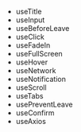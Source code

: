 - useTitle
- useInput
- useBeforeLeave
- useClick
- useFadeIn
- useFullScreen
- useHover
- useNetwork
- useNotification
- useScroll
- useTabs
- usePreventLeave
- useConfirm
- useAxios
